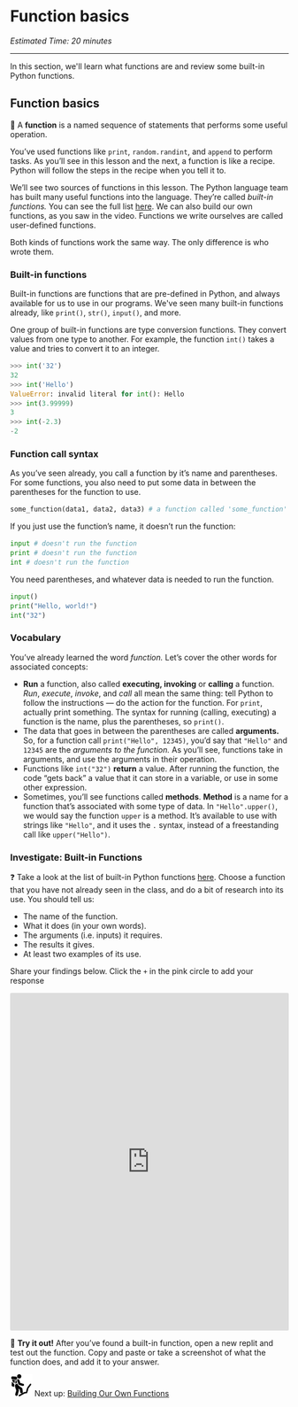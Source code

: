 # Function basics

*Estimated Time: 20 minutes*

---

In this section, we'll learn what functions are and review some built-in Python functions.

## Function basics

<aside>


📗 A **function** is a named sequence of statements that performs some useful operation.

</aside>

You’ve used functions like `print`, `random.randint`, and `append` to perform tasks. As you’ll see in this lesson and the next, a function is like a recipe. Python will follow the steps in the recipe when you tell it to.

We’ll see two sources of functions in this lesson. The Python language team has built many useful functions into the language. They’re called *built-in functions.* You can see the full list [here](https://docs.python.org/3/library/functions.html.). We can also build our own functions, as you saw in the video. Functions we write ourselves are called user-defined functions.

Both kinds of functions work the same way. The only difference is who wrote them.

### Built-in functions

Built-in functions are functions that are pre-defined in Python, and always available for us to use in our programs. We've seen many built-in functions already, like `print()`, `str()`, `input()`, and more.

One group of built-in functions are type conversion functions. They convert values from one type to another. For example, the function `int()`  takes a value and tries to convert it to an integer. 

```python
>>> int('32')
32
>>> int('Hello')
ValueError: invalid literal for int(): Hello
>>> int(3.99999)
3
>>> int(-2.3)
-2
```

### Function call syntax

As you’ve seen already, you call a function by it’s name and parentheses. For some functions, you also need to put some data in between the parentheses for the function to use.

```python
some_function(data1, data2, data3) # a function called 'some_function' that takes in three pieces of data
```

If you just use the function’s name, it doesn’t run the function:

```python
input # doesn't run the function
print # doesn't run the function
int # doesn't run the function
```

You need parentheses, and whatever data is needed to run the function.

```python
input()
print("Hello, world!")
int("32")
```

### Vocabulary

You’ve already learned the word *function.* Let’s cover the other words for associated concepts:

- **Run** a function, also called **executing, invoking** or **calling** a function. *Run*, *execute*, *invoke*, and *call* all mean the same thing: tell Python to follow the instructions — do the action for the function. For `print`, actually print something. The syntax for running (calling, executing) a function is the name, plus the parentheses, so `print()`.
- The data that goes in between the parentheses are called **arguments.** So, for a function call `print("Hello", 12345)`, you’d say that `"Hello"` and `12345` are the *arguments to the function.* As you’ll see, functions take in arguments, and use the arguments in their operation.
- Functions like `int("32")` **return** a value. After running the function, the code “gets back” a value that it can store in a variable, or use in some other expression.
- Sometimes, you’ll see functions called  **methods**. **Method** is a name for a function that’s associated with some type of data. In `"Hello".upper()`, we would say the function `upper` is a method. It’s available to use with strings like  `"Hello"`, and it uses the `.` syntax, instead of a freestanding call like `upper("Hello")`.

### Investigate: Built-in Functions

<aside>


❓ Take a look at the list of built-in Python functions [here](https://docs.python.org/3/library/functions.html). Choose a function that you have not already seen in the class, and do a bit of research into its use. You should tell us:
 
- The name of the function.
- What it does (in your own words).
- The arguments (i.e. inputs) it requires.
- The results it gives.
- At least two examples of its use.

Share your findings below. Click the `+` in the pink circle to add your response

</aside>

<div style="border:1px solid rgba(0,0,0,0.1);border-radius:2px;box-sizing:border-box;overflow:hidden;position:relative;width:100%;background:#F4F4F4"><iframe src="https://padlet.com/embed/wvz0a2bij7sqvfgl" frameborder="0" allow="camera;microphone;geolocation" style="width:100%;height:608px;display:block;padding:0;margin:0"></iframe></div>

<aside>


🧪 **Try it out!** 
After you’ve found a built-in function, open a new replit and test out the function. Copy and paste or take a screenshot of what the function does, and add it to your answer.

</aside>

<aside>


<img src="../man-in-hike.png" alt="../man-in-hike.png" width="40px" /> Next up: [Building Our Own Functions](/future-proof-with-python-feb-2022/functions/building-our-own-functions.md)

</aside>